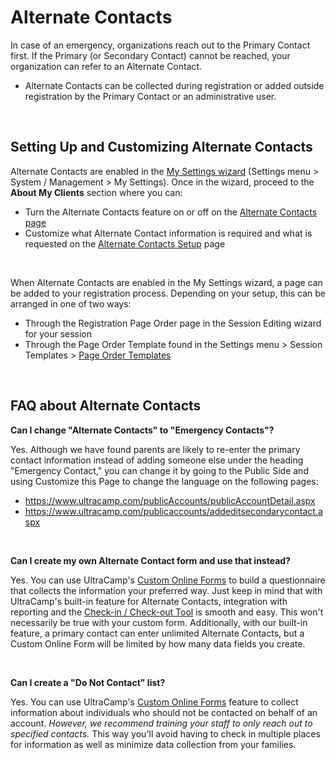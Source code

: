 # Alternate Contacts
In case of an emergency, organizations reach out to the Primary Contact first. If the Primary (or Secondary Contact) cannot be reached, your organization can refer to an Alternate Contact.


* Alternate Contacts can be collected during registration or added outside registration by the Primary Contact or an administrative user.


 


## Setting Up and Customizing Alternate Contacts


Alternate Contacts are enabled in the [My Settings wizard](https://www.ultracamp.com/Admin/Wizards/setup/secondarycontact.aspx) (Settings menu > System / Management > My Settings). Once in the wizard, proceed to the **About My Clients** section where you can:


* Turn the Alternate Contacts feature on or off on the [Alternate Contacts page](https://www.ultracamp.com/Admin/Wizards/setup/secondarycontact.aspx)
* Customize what Alternate Contact information is required and what is requested on the [Alternate Contacts Setup](https://www.ultracamp.com/Admin/Wizards/setup/alternatecontactsetup.aspx) page


 


When Alternate Contacts are enabled in the My Settings wizard, a page can be added to your registration process. Depending on your setup, this can be arranged in one of two ways:


* Through the Registration Page Order page in the Session Editing wizard for your session
* Through the Page Order Template found in the Settings menu > Session Templates > [Page Order Templates](https://www.ultracamp.com/admin/Config/pageOrderMastersList.aspx)


 


## FAQ about Alternate Contacts


**Can I change "Alternate Contacts" to "Emergency Contacts"?**


Yes. Although we have found parents are likely to re-enter the primary contact information instead of adding someone else under the heading "Emergency Contact," you can change it by going to the Public Side and using Customize this Page to change the language on the following pages:


* <https://www.ultracamp.com/publicAccounts/publicAccountDetail.aspx>
* <https://www.ultracamp.com/publicaccounts/addeditsecondarycontact.aspx>


 


**Can I create my own Alternate Contact form and use that instead?**


Yes. You can use UltraCamp's [Custom Online Forms](https://help.ultracamp.com/hc/en-us/articles/7231482555284) to build a questionnaire that collects the information your preferred way. Just keep in mind that with UltraCamp's built-in feature for Alternate Contacts, integration with reporting and the [Check-in / Check-out Tool](https://help.ultracamp.com/hc/en-us/articles/7258990281236) is smooth and easy. This won't necessarily be true with your custom form. Additionally, with our built-in feature, a primary contact can enter unlimited Alternate Contacts, but a Custom Online Form will be limited by how many data fields you create.


 


**Can I create a "Do Not Contact" list?**


Yes. You can use UltraCamp's [Custom Online Forms](https://help.ultracamp.com/hc/en-us/articles/7231482555284) feature to collect information about individuals who should not be contacted on behalf of an account. *However, we recommend training your staff to only reach out to specified contacts.* This way you'll avoid having to check in multiple places for information as well as minimize data collection from your families.


 

